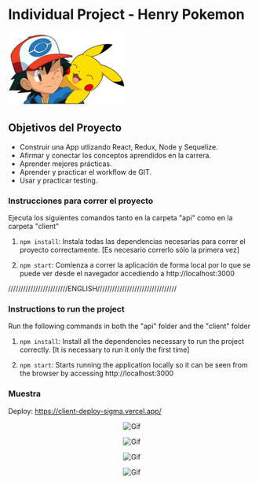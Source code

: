 # Individual Project - Henry Pokemon

<img height="150" src="./pokemon.png" />

## Objetivos del Proyecto

- Construir una App utlizando React, Redux, Node y Sequelize.
- Afirmar y conectar los conceptos aprendidos en la carrera.
- Aprender mejores prácticas.
- Aprender y practicar el workflow de GIT.
- Usar y practicar testing.

### Instrucciones para correr el proyecto

Ejecuta los siguientes comandos tanto en la carpeta "api" como en la carpeta "client"

1. `npm install`: Instala todas las dependencias necesarias para correr el proyecto correctamente. [Es necesario correrlo sólo la primera vez]

2. `npm start`: Comienza a correr la aplicación de forma local por lo que se puede ver desde el navegador accediendo a http://localhost:3000

////////////////////////ENGLISH////////////////////////////////
### Instructions to run the project

Run the following commands in both the "api" folder and the "client" folder

1. `npm install`: Install all the dependencies necessary to run the project correctly. [It is necessary to run it only the first time]

2. `npm start`: Starts running the application locally so it can be seen from the browser by accessing http://localhost:3000

### Muestra

Deploy: https://client-deploy-sigma.vercel.app/

<p align="center">
  <img src="https://i.imgur.com/RO4kEFm.png" alt="Gif" />
</p>
<p align="center">
  <img src="https://i.imgur.com/6EX6Cd3.png" alt="Gif" />
</p>
<p align="center">
  <img src="https://i.imgur.com/ssj2Wa7.png" alt="Gif" />
</p>
<p align="center">
  <img src="https://i.imgur.com/rnCncIT.png" alt="Gif" />
</p>
